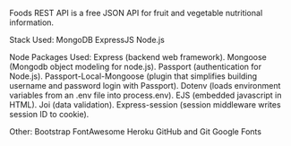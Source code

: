 Foods REST API is a free JSON API for fruit and vegetable nutritional information.
  
Stack Used:
  MongoDB
  ExpressJS
  Node.js
  
Node Packages Used:
  Express (backend web framework).
  Mongoose (Mongodb object modeling for node.js).
  Passport (authentication for Node.js).
  Passport-Local-Mongoose (plugin that simplifies building username and password login with Passport).
  Dotenv (loads environment variables from an .env file into process.env).
  EJS (embedded javascript in HTML).
  Joi (data validation).
  Express-session (session middleware writes session ID to cookie).
  
Other:
  Bootstrap
  FontAwesome
  Heroku
  GitHub and Git
  Google Fonts
